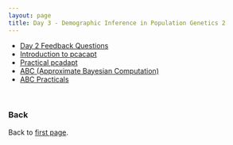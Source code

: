 ```yaml
---
layout: page
title: Day 3 - Demographic Inference in Population Genetics 2
---
```


* [Day 2 Feedback Questions](./day3_day2-feedback-questions.md)
* [Introduction to pcacapt](../assets/pcadapt_intro.pdf)
* [Practical pcadapt](../assets/pcadapt_practicals.zip)
* [ABC (Approximate Bayesian Computation)](../assets/DAY_3_Lecture_ABC_2019.pdf)
* [ABC Practicals](../assets/ABC_practicals.zip)

<br/>

### Back

Back to [first page](../index.md).

